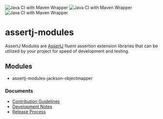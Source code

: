 ![Java CI with Maven Wrapper](https://github.com/nfet/assertj-modules/workflows/Java%20CI%20with%20Maven%20Wrapper/badge.svg)
![Java CI with Maven Wrapper](https://github.com/nfet/assertj-modules/workflows/Java%20CI%20with%20Maven%20Wrapper/badge.svg?event=status)
![Java CI with Maven Wrapper](https://github.com/nfet/assertj-modules/workflows/Java%20CI%20with%20Maven%20Wrapper/badge.svg?event=check_run)

# assertj-modules

AssertJ Modules are [AssertJ](https://assertj.github.io/doc/) fluent 
assertion extension libraries that can be utilized by your project for 
speed of development and testing. 

## Modules

- assertj-modules-jackson-objectmapper

### Documents

- [Contribution Guidelines](docs/CONTRIBUTION.md)
- [Development Notes](docs/DEVELOP.md)
- [Release Process](docs/RELEASE.md)


